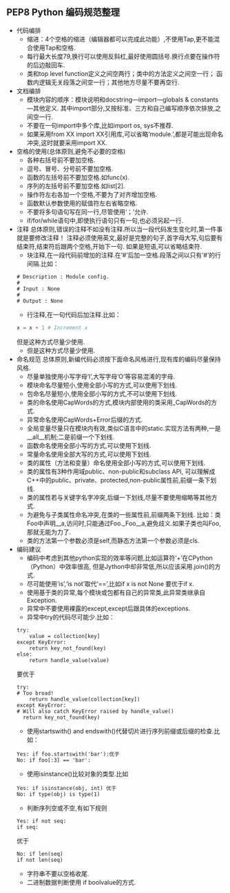 ## PEP8 Python 编码规范整理

- 代码编排
    - 缩进：4个空格的缩进（编辑器都可以完成此功能）,不使用Tap,更不能混合使用Tap和空格.
    - 每行最大长度79,换行可以使用反斜杠,最好使用圆括号.换行点要在操作符的后边敲回车.
    - 类和top level function定义之间空两行；类中的方法定义之间空一行；
    函数内逻辑无关段落之间空一行；其他地方尽量不要再空行.
- 文档编排
    - 模块内容的顺序：模块说明和docstring—import—globals & constants—其他定义.
    其中import部分,又按标准、三方和自己编写顺序依次排放,之间空一行.
    - 不要在一句import中多个库,比如import os, sys不推荐.
    - 如果采用from XX import XX引用库,可以省略‘module.’,都是可能出现命名冲突,这时就要采用import XX.
- 空格的使用(总体原则,避免不必要的空格)
    - 各种右括号前不要加空格.
    - 逗号、冒号、分号前不要加空格.
    - 函数的左括号前不要加空格.如func(x).
    - 序列的左括号前不要加空格.如list[2].
    - 操作符左右各加一个空格,不要为了对齐增加空格.
    - 函数默认参数使用的赋值符左右省略空格.
    - 不要将多句语句写在同一行,尽管使用‘；’允许.
    - if/for/while语句中,即使执行语句只有一句,也必须另起一行.
- 注释
    总体原则,错误的注释不如没有注释.所以当一段代码发生变化时,第一件事就是要修改注释！
    注释必须使用英文,最好是完整的句子,首字母大写,句后要有结束符,结束符后跟两个空格,开始下一句.
    如果是短语,可以省略结束符.
    -  块注释,在一段代码前增加的注释.在‘#’后加一空格.段落之间以只有‘#’的行间隔.比如：
    ```
    # Description : Module config.
    #
    # Input : None
    #
    # Output : None
    ```
    - 行注释,在一句代码后加注释.比如：
    ```python
    x = x + 1 # Increment x
    ```
    但是这种方式尽量少使用.
    - 但是这种方式尽量少使用.
- 命名规范
    总体原则,新编代码必须按下面命名风格进行,现有库的编码尽量保持风格.
    - 尽量单独使用小写字母‘l’,大写字母‘O’等容易混淆的字母.
    - 模块命名尽量短小,使用全部小写的方式,可以使用下划线.
    - 包命名尽量短小,使用全部小写的方式,不可以使用下划线.
    - 类的命名使用CapWords的方式,模块内部使用的类采用_CapWords的方式.
    - 异常命名使用CapWords+Error后缀的方式.
    - 全局变量尽量只在模块内有效,类似C语言中的static.实现方法有两种,一是__all__机制;二是前缀一个下划线.
    - 函数命名使用全部小写的方式,可以使用下划线.
    - 常量命名使用全部大写的方式,可以使用下划线.
    - 类的属性（方法和变量）命名使用全部小写的方式,可以使用下划线.
    - 类的属性有3种作用域public、non-public和subclass API,
    可以理解成C++中的public、private、protected,non-public属性前,前缀一条下划线.
    - 类的属性若与关键字名字冲突,后缀一下划线,尽量不要使用缩略等其他方式.
    - 为避免与子类属性命名冲突,在类的一些属性前,前缀两条下划线.
    比如：类Foo中声明__a,访问时,只能通过Foo._Foo__a,避免歧义.如果子类也叫Foo,那就无能为力了.
    - 类的方法第一个参数必须是self,而静态方法第一个参数必须是cls.
- 编码建议
    - 编码中考虑到其他python实现的效率等问题,比如运算符‘+’在CPython（Python）中效率很高,
    但是Jython中却非常低,所以应该采用.join()的方式.
    - 尽可能使用‘is’,‘is not’取代‘==’,比如if x is not None 要优于if x.
    - 使用基于类的异常,每个模块或包都有自己的异常类,此异常类继承自Exception.
    - 异常中不要使用裸露的except,except后跟具体的exceptions.
    - 异常中try的代码尽可能少.比如：
    ```
    try:
        value = collection[key]
    except KeyError:
        return key_not_found(key)
    else:
        return handle_value(value)
    ```
    要优于
    ```
    try:
    # Too broad!
        return handle_value(collection[key])
    except KeyError:
    # Will also catch KeyError raised by handle_value()
      return key_not_found(key)
    ```
    - 使用startswith() and endswith()代替切片进行序列前缀或后缀的检查.比如：
    ```
    Yes: if foo.startswith('bar'):优于
    No: if foo[:3] == 'bar':
    ```
    - 使用isinstance()比较对象的类型.比如
    ```
    Yes: if isinstance(obj, int) 优于
    No: if type(obj) is type(1)
    ```
    - 判断序列空或不空,有如下规则
    ```
    Yes: if not seq:
    if seq:
    ```
    优于
    ```
    No: if len(seq)
    if not len(seq)
    ```
    - 字符串不要以空格收尾.
    - 二进制数据判断使用 if boolvalue的方式.
